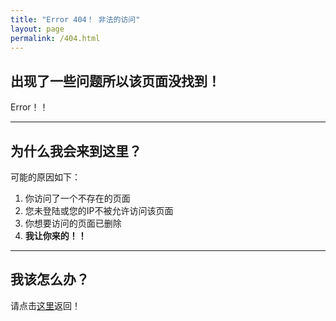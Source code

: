 ```yaml
---
title: "Error 404！ 非法的访问"
layout: page
permalink: /404.html
---
```


## 出现了一些问题所以该页面没找到！

Error！！

---

## 为什么我会来到这里？

可能的原因如下：

1. 你访问了一个不存在的页面
2. 您未登陆或您的IP不被允许访问该页面
3. 你想要访问的页面已删除
4. **我让你来的！！**

---

## 我该怎么办？

请点击[这里](/)返回！
